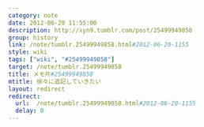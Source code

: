 ```yaml
---
category: note
date: 2012-06-20 11:55:00
description: http://xyn9.tumblr.com/post/25499949858
group: history
link: /note/tumblr.25499949858.html#2012-06-20-1155
style: wiki
tags: ["wiki", "#25499949858"]
target: /note/tumblr.25499949858
title: メモ片#25499949858
mtitle: 徐々に追記していきたい
layout: redirect
redirect:
  url:  /note/tumblr.25499949858.html#2012-06-20-1155
  delay: 0
---
```

